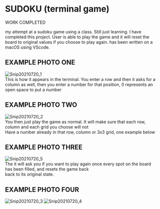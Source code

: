 # SUDOKU (terminal game)

WORK COMPLETED

my attempt at a sudoku game using a class. Still just learning. 
I have completed this project. User is able to play the game and it will reset the board to original values if you choose to play again.
has been written on a macOS using VScode. <br />

## EXAMPLE PHOTO ONE
![Snip20210720_1](https://user-images.githubusercontent.com/82743027/126285084-b4d39286-6828-44c6-92d4-7e2e2b1c4123.png)
<br />This is how it appears in the terminal.
You enter a row and then it asks for a column as well, then you enter a number for that position, 0 represents an open space to put a number<br />
## EXAMPLE PHOTO TWO
![Snip20210720_2](https://user-images.githubusercontent.com/82743027/126285207-8a50d832-d112-48ad-93fb-c460857e35fc.png)
<br />You then just play the game as normal. It will make sure that each row, column and each grid you choose will not <br />
Have a number already in that row, column or 3x3 grid, one example below<br />
## EXAMPLE PHOTO THREE
![Snip20210720_5](https://user-images.githubusercontent.com/82743027/126286578-ce81b4e3-b4c7-4ce2-978b-72e569df4f7a.png)
<br />The it will ask you if you want to play again once every spot on the board has been filled, and resets the game back<br />
back to its original state.<br />
## EXAMPLE PHOTO FOUR
![Snip20210720_3](https://user-images.githubusercontent.com/82743027/126286790-539ec6cd-f9f9-48fe-bd70-e0b6c7b8111d.png)
![Snip20210720_4](https://user-images.githubusercontent.com/82743027/126286817-f41eeba7-6417-4ffe-9966-2d7c7b09a201.png)



